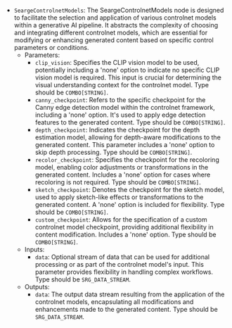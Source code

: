 - `SeargeControlnetModels`: The SeargeControlnetModels node is designed to facilitate the selection and application of various controlnet models within a generative AI pipeline. It abstracts the complexity of choosing and integrating different controlnet models, which are essential for modifying or enhancing generated content based on specific control parameters or conditions.
    - Parameters:
        - `clip_vision`: Specifies the CLIP vision model to be used, potentially including a 'none' option to indicate no specific CLIP vision model is required. This input is crucial for determining the visual understanding context for the controlnet model. Type should be `COMBO[STRING]`.
        - `canny_checkpoint`: Refers to the specific checkpoint for the Canny edge detection model within the controlnet framework, including a 'none' option. It's used to apply edge detection features to the generated content. Type should be `COMBO[STRING]`.
        - `depth_checkpoint`: Indicates the checkpoint for the depth estimation model, allowing for depth-aware modifications to the generated content. This parameter includes a 'none' option to skip depth processing. Type should be `COMBO[STRING]`.
        - `recolor_checkpoint`: Specifies the checkpoint for the recoloring model, enabling color adjustments or transformations in the generated content. Includes a 'none' option for cases where recoloring is not required. Type should be `COMBO[STRING]`.
        - `sketch_checkpoint`: Denotes the checkpoint for the sketch model, used to apply sketch-like effects or transformations to the generated content. A 'none' option is included for flexibility. Type should be `COMBO[STRING]`.
        - `custom_checkpoint`: Allows for the specification of a custom controlnet model checkpoint, providing additional flexibility in content modification. Includes a 'none' option. Type should be `COMBO[STRING]`.
    - Inputs:
        - `data`: Optional stream of data that can be used for additional processing or as part of the controlnet model's input. This parameter provides flexibility in handling complex workflows. Type should be `SRG_DATA_STREAM`.
    - Outputs:
        - `data`: The output data stream resulting from the application of the controlnet models, encapsulating all modifications and enhancements made to the generated content. Type should be `SRG_DATA_STREAM`.
